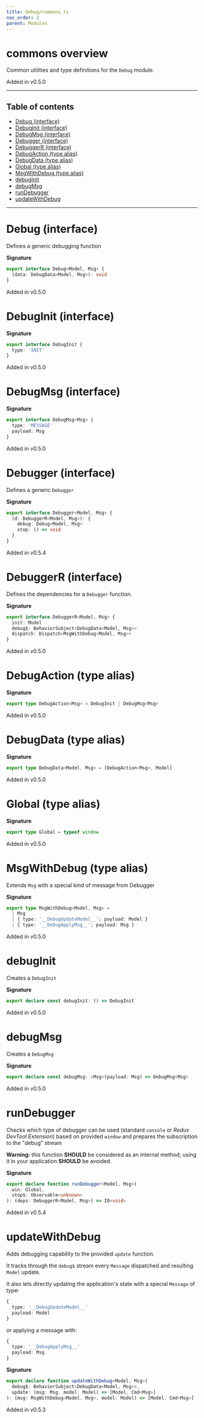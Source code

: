 ```yaml
---
title: Debug/commons.ts
nav_order: 2
parent: Modules
---
```


# commons overview

Common utilities and type definitions for the `Debug` module.

Added in v0.5.0

---

<h2 class="text-delta">Table of contents</h2>

- [Debug (interface)](#debug-interface)
- [DebugInit (interface)](#debuginit-interface)
- [DebugMsg (interface)](#debugmsg-interface)
- [Debugger (interface)](#debugger-interface)
- [DebuggerR (interface)](#debuggerr-interface)
- [DebugAction (type alias)](#debugaction-type-alias)
- [DebugData (type alias)](#debugdata-type-alias)
- [Global (type alias)](#global-type-alias)
- [MsgWithDebug (type alias)](#msgwithdebug-type-alias)
- [debugInit](#debuginit)
- [debugMsg](#debugmsg)
- [runDebugger](#rundebugger)
- [updateWithDebug](#updatewithdebug)

---

# Debug (interface)

Defines a generic debugging function

**Signature**

```ts
export interface Debug<Model, Msg> {
  (data: DebugData<Model, Msg>): void
}
```

Added in v0.5.0

# DebugInit (interface)

**Signature**

```ts
export interface DebugInit {
  type: 'INIT'
}
```

Added in v0.5.0

# DebugMsg (interface)

**Signature**

```ts
export interface DebugMsg<Msg> {
  type: 'MESSAGE'
  payload: Msg
}
```

Added in v0.5.0

# Debugger (interface)

Defines a generic `Debugger`

**Signature**

```ts
export interface Debugger<Model, Msg> {
  (d: DebuggerR<Model, Msg>): {
    debug: Debug<Model, Msg>
    stop: () => void
  }
}
```

Added in v0.5.4

# DebuggerR (interface)

Defines the dependencies for a `Debugger` function.

**Signature**

```ts
export interface DebuggerR<Model, Msg> {
  init: Model
  debug$: BehaviorSubject<DebugData<Model, Msg>>
  dispatch: Dispatch<MsgWithDebug<Model, Msg>>
}
```

Added in v0.5.0

# DebugAction (type alias)

**Signature**

```ts
export type DebugAction<Msg> = DebugInit | DebugMsg<Msg>
```

Added in v0.5.0

# DebugData (type alias)

**Signature**

```ts
export type DebugData<Model, Msg> = [DebugAction<Msg>, Model]
```

Added in v0.5.0

# Global (type alias)

**Signature**

```ts
export type Global = typeof window
```

Added in v0.5.0

# MsgWithDebug (type alias)

Extends `Msg` with a special kind of message from Debugger

**Signature**

```ts
export type MsgWithDebug<Model, Msg> =
  | Msg
  | { type: '__DebugUpdateModel__'; payload: Model }
  | { type: '__DebugApplyMsg__'; payload: Msg }
```

Added in v0.5.0

# debugInit

Creates a `DebugInit`

**Signature**

```ts
export declare const debugInit: () => DebugInit
```

Added in v0.5.0

# debugMsg

Creates a `DebugMsg`

**Signature**

```ts
export declare const debugMsg: <Msg>(payload: Msg) => DebugMsg<Msg>
```

Added in v0.5.0

# runDebugger

Checks which type of debugger can be used (standard `console` or _Redux DevTool Extension_) based on provided `window` and prepares the subscription to the "debug" stream

**Warning:** this function **SHOULD** be considered as an internal method; using it in your application **SHOULD** be avoided.

**Signature**

```ts
export declare function runDebugger<Model, Msg>(
  win: Global,
  stop$: Observable<unknown>
): (deps: DebuggerR<Model, Msg>) => IO<void>
```

Added in v0.5.4

# updateWithDebug

Adds debugging capability to the provided `update` function.

It tracks through the `debug$` stream every `Message` dispatched and resulting `Model` update.

It also lets directly updating the application's state with a special `Message` of type:

```ts
{
  type: '__DebugUpdateModel__'
  payload: Model
}
```

or applying a message with:

```ts
{
  type: '__DebugApplyMsg__'
  payload: Msg
}
```

**Signature**

```ts
export declare function updateWithDebug<Model, Msg>(
  debug$: BehaviorSubject<DebugData<Model, Msg>>,
  update: (msg: Msg, model: Model) => [Model, Cmd<Msg>]
): (msg: MsgWithDebug<Model, Msg>, model: Model) => [Model, Cmd<Msg>]
```

Added in v0.5.3

